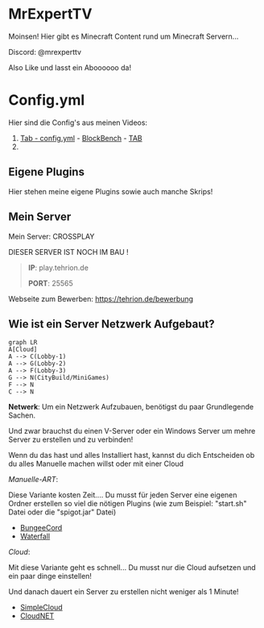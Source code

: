 # MrExpertTV

Moinsen! Hier gibt es Minecraft Content rund um Minecraft Servern... 

Discord: @mrexperttv 

Also Like und lasst ein Aboooooo da!


# Config.yml

Hier sind die Config's aus meinen Videos:

 1. [Tab - config.yml](https://github.com/MrExpertTV/Youtube/tree/main/TAB%20Config) - [BlockBench](https://www.blockbench.net/) - [TAB](https://www.spigotmc.org/resources/tab-1-5-1-21.57806/)
 2.  

## Eigene Plugins

Hier stehen meine eigene Plugins sowie auch manche Skrips!

## Mein Server

Mein Server: 
CROSSPLAY 

DIESER SERVER IST NOCH IM BAU !

> **IP**: play.tehrion.de
> 
> **PORT**: 25565 


Webseite zum Bewerben: https://tehrion.de/bewerbung


## Wie ist ein Server Netzwerk Aufgebaut?

```mermaid
graph LR
A[Cloud]
A --> C(Lobby-1) 
A --> G(Lobby-2)
A --> F(Lobby-3)
G --> N(CityBuild/MiniGames)
F --> N
C --> N
```
**Netwerk**: 
Um ein Netzwerk Aufzubauen, benötigst du paar Grundlegende Sachen.

Und zwar brauchst du einen V-Server oder ein Windows Server um mehre Server zu erstellen und zu verbinden!

Wenn du das hast und alles Installiert hast, kannst du dich Entscheiden ob du alles Manuelle machen willst oder mit einer Cloud 

*Manuelle-ART*: 

Diese Variante kosten Zeit.... Du musst für jeden Server eine eigenen Ordner erstellen so viel die nötigen Plugins (wie zum Beispiel: "start.sh" Datei oder die "spigot.jar" Datei)

 - [BungeeCord](https://www.spigotmc.org/wiki/bungeecord/)
 - [Waterfall](https://papermc.io/software/waterfall)
 
 *Cloud*:

Mit diese Variante geht es schnell... Du musst nur die Cloud aufsetzen und ein paar dinge einstellen! 

Und danach dauert ein Server zu erstellen nicht weniger als 1 Minute! 
 
 - [SimpleCloud](https://simplecloud.app)
 - [CloudNET](https://cloudnetservice.eu/de/docs/3.4/)

